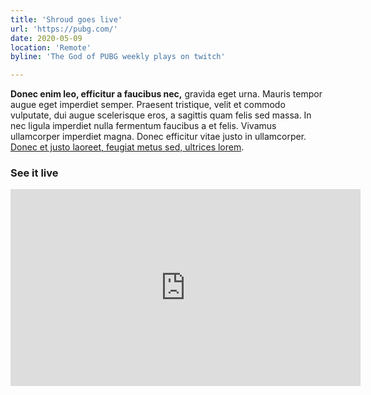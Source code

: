 ```yaml
---
title: 'Shroud goes live'
url: 'https://pubg.com/'
date: 2020-05-09
location: 'Remote'
byline: 'The God of PUBG weekly plays on twitch'

---
```


**Donec enim leo, efficitur a faucibus nec,** gravida eget urna. Mauris tempor augue eget imperdiet semper. Praesent tristique, velit et commodo vulputate, dui augue scelerisque eros, a sagittis quam felis sed massa. In nec ligula imperdiet nulla fermentum faucibus a et felis. Vivamus ullamcorper imperdiet magna. Donec efficitur vitae justo in ullamcorper. [Donec et justo laoreet, feugiat metus sed, ultrices lorem](https://pubg.com).﻿
﻿
### See it live
<iframe width="560" height="315" src="https://www.youtube.com/embed/fuBajsiGVXE" frameborder="0" allow="accelerometer; autoplay; encrypted-media; gyroscope; picture-in-picture" allowfullscreen></iframe>﻿